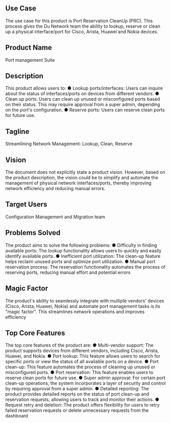 ## Use Case	
The use case for this product is Port Reservation CleanUp (PRC). This process gives the Du Network team the ability to lookup, reserve or clean up a physical interface/port for Cisco, Arista, Huawei and Nokia devices.
## Product Name	
Port management Suite
## Description	
This product allows users to:
● Lookup ports/interfaces: Users can inquire about the status of interfaces/ports on devices from different vendors.
● Clean up ports: Users can clean up unused or misconfigured ports based on their status. This may require approval from a super admin, depending on the port's configuration.
● Reserve ports: Users can reserve clean ports for future use.
## Tagline
Streamlining Network Management: Lookup, Clean, Reserve
## Vision
The document does not explicitly state a product vision. However, based on the product description, the vision could be to simplify and automate the management of physical network interfaces/ports, thereby improving network efficiency and reducing manual errors.
## Target Users
Configuration Management and Migration team
## Problems Solved
The product aims to solve the following problems:
● Difficulty in finding available ports: The lookup functionality allows users to quickly and easily identify available ports.
● Inefficient port utilization: The clean-up feature helps reclaim unused ports and optimize port utilization.
● Manual port reservation process: The reservation functionality automates the process of reserving ports, reducing manual effort and potential errors
## Magic Factor
The product's ability to seamlessly integrate with multiple vendors' devices (Cisco, Arista, Huawei, Nokia) and automate port management tasks is its "magic factor". This streamlines network operations and improves efficiency
## Top Core Features
The top core features of the product are:
● Multi-vendor support: The product supports devices from different vendors, including Cisco, Arista, Huawei, and Nokia.
● Port lookup: This feature allows users to search for specific ports or view the status of all available ports on a device.
● Port clean-up: This feature automates the process of cleaning up unused or misconfigured ports.
● Port reservation: This feature enables users to reserve clean ports for future use.
● Super admin approval: For certain port clean-up operations, the system incorporates a layer of security and control by requiring approval from a super admin.
● Detailed reporting: The product provides detailed reports on the status of port clean-up and reservation requests, allowing users to track and monitor their actions.
● Request retry and deletion: The product offers flexibility for users to retry failed reservation requests or delete unnecessary requests from the dashboard